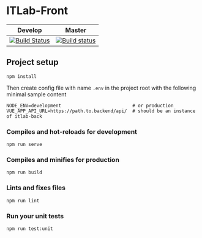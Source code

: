 # ITLab-Front

Develop | Master
--- | ---
[![Build Status](https://dev.azure.com/rtuitlab/RTU%20IT%20Lab/_apis/build/status/ITLabRTUMIREA.ITLab-Front?branchName=develop)](https://dev.azure.com/rtuitlab/RTU%20IT%20Lab/_build/latest?definitionId=64&branchName=develop) | [![Build status](https://dev.azure.com/rtuitlab/RTU%20IT%20Lab/_apis/build/status/ITLabRTUMIREA.ITLab-Front?branchName=master)](https://dev.azure.com/rtuitlab/RTU%20IT%20Lab/_build/latest?definitionId=64&branchName=master)


## Project setup
```
npm install
```

Then create config file with name `.env` in the project root with the following minimal sample content
```
NODE_ENV=development                          # or production
VUE_APP_API_URL=https://path.to.backend/api/  # should be an instance of itlab-back
```

### Compiles and hot-reloads for development
```
npm run serve
```

### Compiles and minifies for production
```
npm run build
```

### Lints and fixes files
```
npm run lint
```

### Run your unit tests
```
npm run test:unit
```
